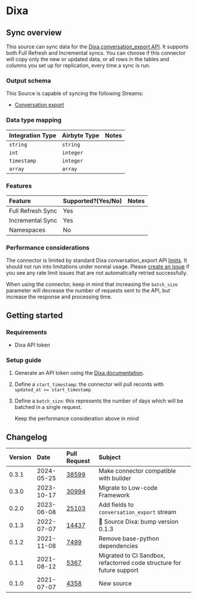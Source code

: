 # Dixa

## Sync overview

This source can sync data for the [Dixa conversation_export API](https://support.dixa.help/en/articles/174-export-conversations-via-api). It supports both Full Refresh and Incremental syncs. You can choose if this connector will copy only the new or updated data, or all rows in the tables and columns you set up for replication, every time a sync is run.

### Output schema

This Source is capable of syncing the following Streams:

- [Conversation export](https://support.dixa.help/en/articles/174-export-conversations-via-api)

### Data type mapping

| Integration Type | Airbyte Type | Notes |
| :--------------- | :----------- | :---- |
| `string`         | `string`     |       |
| `int`            | `integer`    |       |
| `timestamp`      | `integer`    |       |
| `array`          | `array`      |       |

### Features

| Feature           | Supported?\(Yes/No\) | Notes |
| :---------------- | :------------------- | :---- |
| Full Refresh Sync | Yes                  |       |
| Incremental Sync  | Yes                  |       |
| Namespaces        | No                   |       |

### Performance considerations

The connector is limited by standard Dixa conversation_export API [limits](https://support.dixa.help/en/articles/174-export-conversations-via-api). It should not run into limitations under normal usage. Please [create an issue](https://github.com/airbytehq/airbyte/issues) if you see any rate limit issues that are not automatically retried successfully.

When using the connector, keep in mind that increasing the `batch_size` parameter will decrease the number of requests sent to the API, but increase the response and processing time.

## Getting started

### Requirements

- Dixa API token

### Setup guide

1. Generate an API token using the [Dixa documentation](https://support.dixa.help/en/articles/259-how-to-generate-an-api-token).
2. Define a `start_timestamp`: the connector will pull records with `updated_at >= start_timestamp`
3. Define a `batch_size`: this represents the number of days which will be batched in a single request.

   Keep the performance consideration above in mind

## Changelog

| Version | Date       | Pull Request                                             | Subject                                                               |
| :------ | :--------- | :------------------------------------------------------- | :-------------------------------------------------------------------- |
| 0.3.1   | 2024-05-25 | [38599](https://github.com/airbytehq/airbyte/pull/38599) | Make connector compatible with builder                                |
| 0.3.0   | 2023-10-17 | [30994](https://github.com/airbytehq/airbyte/pull/30994) | Migrate to Low-code Framework                                         |
| 0.2.0   | 2023-06-08 | [25103](https://github.com/airbytehq/airbyte/pull/25103) | Add fields to `conversation_export` stream                            |
| 0.1.3   | 2022-07-07 | [14437](https://github.com/airbytehq/airbyte/pull/14437) | 🎉 Source Dixa: bump version 0.1.3                                    |
| 0.1.2   | 2021-11-08 | [7499](https://github.com/airbytehq/airbyte/pull/7499)   | Remove base-python dependencies                                       |
| 0.1.1   | 2021-08-12 | [5367](https://github.com/airbytehq/airbyte/pull/5367)   | Migrated to CI Sandbox, refactorred code structure for future support |
| 0.1.0   | 2021-07-07 | [4358](https://github.com/airbytehq/airbyte/pull/4358)   | New source                                                            |

